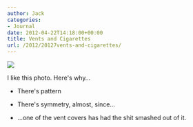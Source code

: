 ```yaml
---
author: Jack
categories:
- Journal
date: 2012-04-22T14:18:00+00:00
title: Vents and Cigarettes
url: /2012/20127vents-and-cigarettes/
---
```


![][1] 

I like this photo. Here's why&#8230;

  * There's pattern

  * There's symmetry, almost, since&#8230;

  * &#8230;one of the vent covers has had the shit smashed out of it.

 [1]: /wp-content/uploads/2012/07/vents-and-cigarettes.jpeg